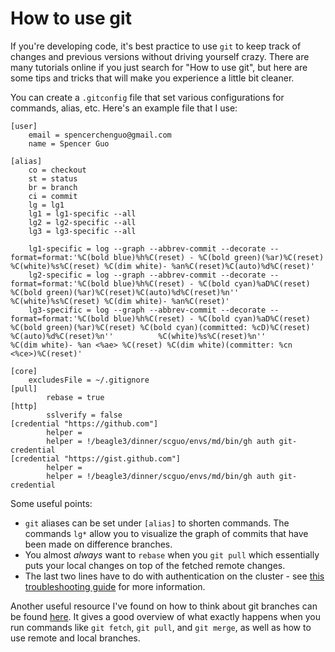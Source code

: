 # How to use git


If you're developing code, it's best practice to use `git` to keep track of changes and previous versions
without driving yourself crazy.
There are many tutorials online if you just search for "How to use git", but here are
some tips and tricks that will make you experience a little bit cleaner.

You can create a `.gitconfig` file that set various configurations for commands,
alias, etc. 
Here's an example file that I use:
```
[user]
    email = spencerchenguo@gmail.com
    name = Spencer Guo

[alias]
    co = checkout
    st = status
    br = branch
    ci = commit
    lg = lg1
    lg1 = lg1-specific --all
    lg2 = lg2-specific --all
    lg3 = lg3-specific --all

    lg1-specific = log --graph --abbrev-commit --decorate --format=format:'%C(bold blue)%h%C(reset) - %C(bold green)(%ar)%C(reset) %C(white)%s%C(reset) %C(dim white)- %an%C(reset)%C(auto)%d%C(reset)'
    lg2-specific = log --graph --abbrev-commit --decorate --format=format:'%C(bold blue)%h%C(reset) - %C(bold cyan)%aD%C(reset) %C(bold green)(%ar)%C(reset)%C(auto)%d%C(reset)%n''          %C(white)%s%C(reset) %C(dim white)- %an%C(reset)'
    lg3-specific = log --graph --abbrev-commit --decorate --format=format:'%C(bold blue)%h%C(reset) - %C(bold cyan)%aD%C(reset) %C(bold green)(%ar)%C(reset) %C(bold cyan)(committed: %cD)%C(reset) %C(auto)%d%C(reset)%n''          %C(white)%s%C(reset)%n''          %C(dim white)- %an <%ae> %C(reset) %C(dim white)(committer: %cn <%ce>)%C(reset)'

[core]
    excludesFile = ~/.gitignore
[pull]
        rebase = true
[http]
        sslverify = false
[credential "https://github.com"]
        helper = 
        helper = !/beagle3/dinner/scguo/envs/md/bin/gh auth git-credential
[credential "https://gist.github.com"]
        helper = 
        helper = !/beagle3/dinner/scguo/envs/md/bin/gh auth git-credential
```
Some useful points:
- `git` aliases can be set under `[alias]` to shorten commands. The commands `lg*` allow you to visualize the graph of commits that have been made on difference branches.
- You almost *always* want to `rebase` when you `git pull` which essentially puts your local changes on top of the fetched remote changes.
- The last two lines have to do with authentication on the cluster - see [this troubleshooting guide](Caching-Github-Auth-Tokens.md) for more information.

Another useful resource I've found on how to think about git branches can be found [here](http://longair.net/blog/2009/04/16/git-fetch-and-merge/).
It gives a good overview of what exactly happens when you run commands like `git fetch`, `git pull`, and `git merge`, as well as how to use remote
and local branches.
